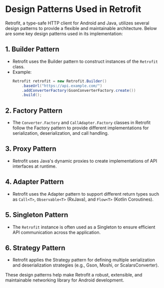 # Design Patterns Used in Retrofit

Retrofit, a type-safe HTTP client for Android and Java, utilizes several design patterns to provide a flexible and maintainable architecture. Below are some key design patterns used in its implementation:

## 1. Builder Pattern
- Retrofit uses the Builder pattern to construct instances of the `Retrofit` class.
- Example:
  ```java
  Retrofit retrofit = new Retrofit.Builder()
      .baseUrl("https://api.example.com/")
      .addConverterFactory(GsonConverterFactory.create())
      .build();
  ```

## 2. Factory Pattern
- The `Converter.Factory` and `CallAdapter.Factory` classes in Retrofit follow the Factory pattern to provide different implementations for serialization, deserialization, and call handling.

## 3. Proxy Pattern
- Retrofit uses Java's dynamic proxies to create implementations of API interfaces at runtime.

## 4. Adapter Pattern
- Retrofit uses the Adapter pattern to support different return types such as `Call<T>`, `Observable<T>` (RxJava), and `Flow<T>` (Kotlin Coroutines).

## 5. Singleton Pattern
- The `Retrofit` instance is often used as a Singleton to ensure efficient API communication across the application.

## 6. Strategy Pattern
- Retrofit applies the Strategy pattern for defining multiple serialization and deserialization strategies (e.g., Gson, Moshi, or ScalarsConverter).

These design patterns help make Retrofit a robust, extensible, and maintainable networking library for Android development.
